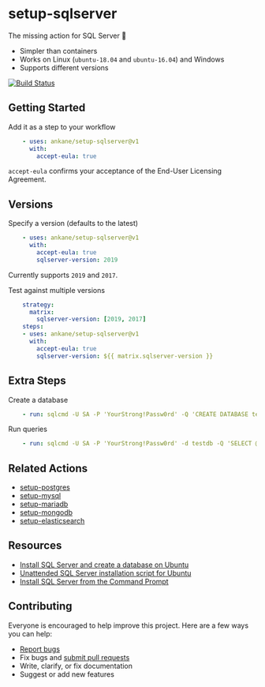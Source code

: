 # setup-sqlserver

The missing action for SQL Server :tada:

- Simpler than containers
- Works on Linux (`ubuntu-18.04` and `ubuntu-16.04`) and Windows
- Supports different versions

[![Build Status](https://github.com/ankane/setup-sqlserver/workflows/build/badge.svg?branch=v1)](https://github.com/ankane/setup-sqlserver/actions)

## Getting Started

Add it as a step to your workflow

```yml
    - uses: ankane/setup-sqlserver@v1
      with:
        accept-eula: true
```

`accept-eula` confirms your acceptance of the End-User Licensing Agreement.

## Versions

Specify a version (defaults to the latest)

```yml
    - uses: ankane/setup-sqlserver@v1
      with:
        accept-eula: true
        sqlserver-version: 2019
```

Currently supports `2019` and `2017`.

Test against multiple versions

```yml
    strategy:
      matrix:
        sqlserver-version: [2019, 2017]
    steps:
    - uses: ankane/setup-sqlserver@v1
      with:
        accept-eula: true
        sqlserver-version: ${{ matrix.sqlserver-version }}
```

## Extra Steps

Create a database

```yml
    - run: sqlcmd -U SA -P 'YourStrong!Passw0rd' -Q 'CREATE DATABASE testdb'
```

Run queries

```yml
    - run: sqlcmd -U SA -P 'YourStrong!Passw0rd' -d testdb -Q 'SELECT @@VERSION'
```

## Related Actions

- [setup-postgres](https://github.com/ankane/setup-postgres)
- [setup-mysql](https://github.com/ankane/setup-mysql)
- [setup-mariadb](https://github.com/ankane/setup-mariadb)
- [setup-mongodb](https://github.com/ankane/setup-mongodb)
- [setup-elasticsearch](https://github.com/ankane/setup-elasticsearch)

## Resources

- [Install SQL Server and create a database on Ubuntu](https://docs.microsoft.com/en-us/sql/linux/quickstart-install-connect-ubuntu)
- [Unattended SQL Server installation script for Ubuntu](https://docs.microsoft.com/en-us/sql/linux/sample-unattended-install-ubuntu)
- [Install SQL Server from the Command Prompt](https://docs.microsoft.com/en-us/sql/database-engine/install-windows/install-sql-server-from-the-command-prompt)

## Contributing

Everyone is encouraged to help improve this project. Here are a few ways you can help:

- [Report bugs](https://github.com/ankane/setup-sqlserver/issues)
- Fix bugs and [submit pull requests](https://github.com/ankane/setup-sqlserver/pulls)
- Write, clarify, or fix documentation
- Suggest or add new features
